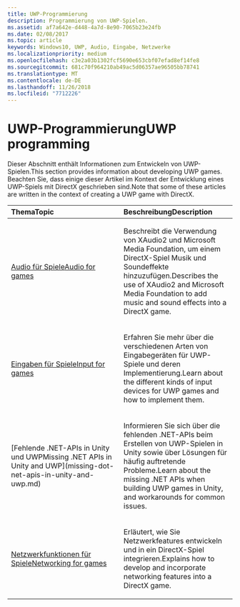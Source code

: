 ```yaml
---
title: UWP-Programmierung
description: Programmierung von UWP-Spielen.
ms.assetid: af7a642e-d448-4a7d-8e90-7065b23e24fb
ms.date: 02/08/2017
ms.topic: article
keywords: Windows10, UWP, Audio, Eingabe, Netzwerke
ms.localizationpriority: medium
ms.openlocfilehash: c3e2a03b1302fcf5690e653cbf07efad8ef14fe8
ms.sourcegitcommit: 681c70f964210ab49ac5d06357ae96505bb78741
ms.translationtype: MT
ms.contentlocale: de-DE
ms.lasthandoff: 11/26/2018
ms.locfileid: "7712226"
---
```

# <a name="uwp-programming"></a><span data-ttu-id="85a65-104">UWP-Programmierung</span><span class="sxs-lookup"><span data-stu-id="85a65-104">UWP programming</span></span>

<span data-ttu-id="85a65-105">Dieser Abschnitt enthält Informationen zum Entwickeln von UWP-Spielen.</span><span class="sxs-lookup"><span data-stu-id="85a65-105">This section provides information about developing UWP games.</span></span> <span data-ttu-id="85a65-106">Beachten Sie, dass einige dieser Artikel im Kontext der Entwicklung eines UWP-Spiels mit DirectX geschrieben sind.</span><span class="sxs-lookup"><span data-stu-id="85a65-106">Note that some of these articles are written in the context of creating a UWP game with DirectX.</span></span>


<table>
<colgroup>
<col width="50%" />
<col width="50%" />
</colgroup>
<thead>
<tr class="header">
<th align="left"><span data-ttu-id="85a65-107">Thema</span><span class="sxs-lookup"><span data-stu-id="85a65-107">Topic</span></span></th>
<th align="left"><span data-ttu-id="85a65-108">Beschreibung</span><span class="sxs-lookup"><span data-stu-id="85a65-108">Description</span></span></th>
</tr>
</thead>
<tbody>
<tr class="odd">
<td align="left"><p><a href="working-with-audio-in-your-directx-game.md"><span data-ttu-id="85a65-109">Audio für Spiele</span><span class="sxs-lookup"><span data-stu-id="85a65-109">Audio for games</span></span></a></p></td>
<td align="left"><p><span data-ttu-id="85a65-110">Beschreibt die Verwendung von XAudio2 und Microsoft Media Foundation, um einem DirectX-Spiel Musik und Soundeffekte hinzuzufügen.</span><span class="sxs-lookup"><span data-stu-id="85a65-110">Describes the use of XAudio2 and Microsoft Media Foundation to add music and sound effects into a DirectX game.</span></span></p></td>
</tr>
<tr class="even">
<td align="left"><p><a href="input-for-games.md"><span data-ttu-id="85a65-111">Eingaben für Spiele</span><span class="sxs-lookup"><span data-stu-id="85a65-111">Input for games</span></span></a></p></td>
<td align="left"><p><span data-ttu-id="85a65-112">Erfahren Sie mehr über die verschiedenen Arten von Eingabegeräten für UWP-Spiele und deren Implementierung.</span><span class="sxs-lookup"><span data-stu-id="85a65-112">Learn about the different kinds of input devices for UWP games and how to implement them.</span></span></p></td>
</tr>
<tr class="odd">
    <td align="left">
        <p>[<span data-ttu-id="85a65-113">Fehlende .NET-APIs in Unity und UWP</span><span class="sxs-lookup"><span data-stu-id="85a65-113">Missing .NET APIs in Unity and UWP</span></span>](missing-dot-net-apis-in-unity-and-uwp.md)</p>
    </td>
    <td align="left">
        <p><span data-ttu-id="85a65-114">Informieren Sie sich über die fehlenden .NET-APIs beim Erstellen von UWP-Spielen in Unity sowie über Lösungen für häufig auftretende Probleme.</span><span class="sxs-lookup"><span data-stu-id="85a65-114">Learn about the missing .NET APIs when building UWP games in Unity, and workarounds for common issues.</span></span></p>
    </td>
</tr>
<tr class="even">
<td align="left"><p><a href="work-with-networking-in-your-directx-game.md"><span data-ttu-id="85a65-115">Netzwerkfunktionen für Spiele</span><span class="sxs-lookup"><span data-stu-id="85a65-115">Networking for games</span></span></a></p></td>
<td align="left"><p><span data-ttu-id="85a65-116">Erläutert, wie Sie Netzwerkfeatures entwickeln und in ein DirectX-Spiel integrieren.</span><span class="sxs-lookup"><span data-stu-id="85a65-116">Explains how to develop and incorporate networking features into a DirectX game.</span></span></p></td>
</tr>
</tbody>
</table>
 

 

 





